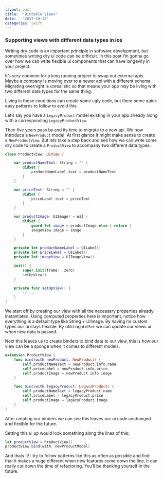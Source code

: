 ```yaml
---
layout: post
title:  "Bindable Views"
date:   "2017-10-12"
categories: Swift
---
```

### Supporting views with different data types in ios
Writing dry code is an important principle in software development, but sometimes writing dry ui code can be difficult.  In this post I’m gonna go over how we can write flexible ui components that can have longevity in your project.

It’s very common for a long running project to swap out external apis.  Maybe a company is moving over to a newer api with a different schema.  Migrating overnight is unrealistic so that means your app may be living with two different data types for the same thing.

Living in these conditions can create some ugly code, but there some quick easy patterns to follow to avoid this.

Let’s say you have a `LegacyProduct` model existing in your app already along with a corresponding `LegacyProductView`.   

Then five years pass by and its time to migrate to a new api.  We now introduce a `NewProduct` model.   At first glance it might make sense to create a `NewProductView`.  But lets take a step back and see how we can write some dry code to  create a  `ProductView` to accompany two different data types.

```swift
class ProductView: UIView {

    var productNameText: String = "" {
        didSet {
            productNameLabel.text = productNameText
        }
    }

    var priceText: String = "" {
        didSet {
            priceLabel.text = priceText
        }
    }

    var productImage: UIImage? = nil {
        didSet {
            guard let image = productImage else { return }
            imageView.image = image
        }
    }

    private let productNameLabel = UILabel()
    private let priceLabel = UILabel()
    private let imageView = UIImageView()

    init() {
        super.init(frame: .zero)
        setUpView()
    }

    private func setUpView() {
        // ...
    }
}
```

We start off by creating our view with all the necessary properties already instantiated.  Using computed properties here is important, notice how everything is a default type like String + UIImage.  By having no custom types our ui stays flexible.  By utilizing `didSet` we can update our views ui when new data is passed.

Next this leaves us to create binders to bind data to our view, this is how our view can be a sponge when it comes to different models.

```swift
extension ProductView {
    func bind(with newProduct: NewProduct) {
        self.productNameText = newProduct.info.name
        self.priceLabel = newProduct.info.price
        self.productImage = newProduct.info.image
    }

    func bind(with legacyProduct: LegacyProduct) {
        self.productNameText = legacyProduct.name
        self.priceLabel = legacyProduct.price
        self.productImage = legacyProduct.image
    }
}
```

After creating our binders we can see this leaves our ui code unchanged and flexible for the future.  

Setting this ui up would look something along the lines of this:

```swift
let productView = ProductView()
productView.bind(with: newProductModel)
```

And thats it!  I try to follow patterns like this as often as possible and find that it makes a huge different when new features come down the line.  It can really cut down the time of refactoring.  You’ll be thanking yourself in the future.

